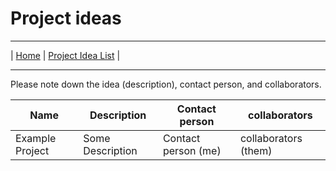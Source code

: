 # Project ideas
---

| [Home](https://github.com/Dementia-Systems-Biology/)
| [Project Idea List](https://github.com/Dementia-Systems-Biology/.github/blob/main/Projects/Project_ideas_list.md) | 

---

Please note down the idea (description), contact person, and collaborators. 

| Name | Description | Contact person | collaborators |
|-|-|-|-|
| Example Project | Some Description | Contact person (me) | collaborators (them) |

